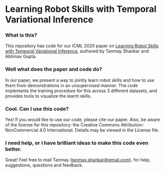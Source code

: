 # Learning Robot Skills with Temporal Variational Inference

### What is this? ###

This repository has code for our ICML 2020 paper on [Learning Robot Skills with Temporal Variational Inference](https://proceedings.icml.cc/static/paper_files/icml/2020/2847-Paper.pdf), authored by Tanmay Shankar and Abhinav Gupta.

### Well what does the paper and code do? ###

In our paper, we present a way to jointly learn robot skills and how to use them from demonstrations in an unsupervised manner. 
The code implements the training procedure for this across 3 different datasets, and provides tools to visualize the learnt skills.

### Cool. Can I use this code? ###

Yes! If you would like to use our code, please cite our paper.
Also, be aware of the license for this repository: the Creative Commons Attribution-NonCommercial 4.0 International. Details may be viewed in the License file. 

### I need help, or I have brilliant ideas to make this code even better. ###

Great! Feel free to mail Tanmay (tanmay.shankar@gmail.com), for help, suggestions, questions and feedback. 
